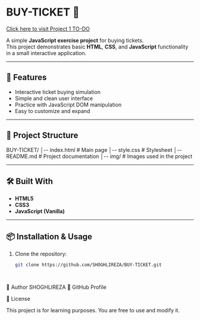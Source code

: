 # BUY-TICKET 🎫
[Click here to visit Project 1 TO-DO](https://shoghlireza.github.io/BUY-TICKET-Kes-teht-v-t/)

A simple **JavaScript exercise project** for buying tickets.  
This project demonstrates basic **HTML**, **CSS**, and **JavaScript** functionality in a small interactive application.  

---

## 🚀 Features
- Interactive ticket buying simulation
- Simple and clean user interface
- Practice with JavaScript DOM manipulation
- Easy to customize and expand

---

## 📂 Project Structure

BUY-TICKET/
│-- index.html # Main page
│-- style.css # Stylesheet
│-- README.md # Project documentation
│-- img/ # Images used in the project

---

## 🛠️ Built With
- **HTML5**
- **CSS3**
- **JavaScript (Vanilla)**

---

## 📦 Installation & Usage
1. Clone the repository:
   ```bash
   git clone https://github.com/SHOGHLIREZA/BUY-TICKET.git

  
 👤 Author
SHOGHLIREZA
🔗 GitHub Profile

📄 License

This project is for learning purposes. You are free to use and modify it.
